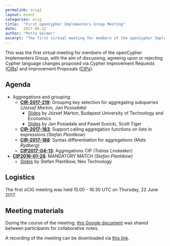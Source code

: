 ```yaml
---
permalink: ocig1
layout: event
categories: ocig
title:  "First openCypher Implementers Group Meeting"
date:   2017-06-22
author: "Petra Selmer"
excerpt: "The first virtual meeting for members of the openCypher Implementers Group."
---
```

This was the first virtual meeting for members of the openCypher Implementers Group, with the aim of discussing, agreeing upon or rejecting Cypher language changes proposed via Cypher Improvement Requests (<a href="https://github.com/opencypher/openCypher/issues?q=is%3Aopen+is%3Aissue+label%3ACIR" target="_blank">CIRs</a>) and Improvement Proposals (<a href="/cips/" target="_blank">CIPs</a>).

## Agenda

* Aggregations and grouping:
    * **[CIR-2017-219](https://github.com/opencypher/openCypher/issues/219)**: Grouping key selection for aggregating subqueries  _(József Marton, Jan Posiadała)_
        * [Slides](https://s3.amazonaws.com/artifacts.opencypher.org/website/ocim2/slides/oCIM2_aggregation_JozsefMarton.pdf) by József Marton, Budapest University of Technology and Economics
        * [Slides](https://s3.amazonaws.com/artifacts.opencypher.org/website/ocim2/slides/GrupingSemantics_SP_1645_SoCIM_JP_MR.pdf) by Jan Posiadała and Paweł Susicki, Scott Tiger
    * **[CIR-2017-183](https://github.com/opencypher/openCypher/issues/183)**: Support calling aggregation functions on lists in expressions _(Stefan Plantikow)_
    * **[CIR-2017-188](https://github.com/opencypher/openCypher/issues/188)**: Syntax differentiation for aggregations _(Mats Rydberg)_
    * **[CIP2017-04-13](https://github.com/opencypher/openCypher/pull/218)**: Aggregations CIP _(Tobias Lindaaker)_
* **[CIP2016-01-26](https://github.com/opencypher/openCypher/pull/212)**: MANDATORY MATCH _(Stefan Plantikow)_
    * [Slides](https://s3.amazonaws.com/artifacts.opencypher.org/website/ocim2/slides/10-00+MANDATORY+MATCH+%5BDONE%5D.pdf) by Stefan Plantikow, Neo Technology

## Logistics

The first oCIG meeting was held 15.00 - 16:30 UTC on Thursday, 22 June 2017.

## Meeting materials

During the course of the meeting, [this Google document](https://docs.google.com/document/d/1hBQGT-3jOIL00Kb8zkPCTwQWIam_YX90SkC3JWyICsI/edit?usp=sharing) was shared between participants for collaborative notes.

A recording of the meeting can be downloaded via [this link](https://s3.amazonaws.com/artifacts.opencypher.org/website/ocig1/ocig1-recording.zip).
